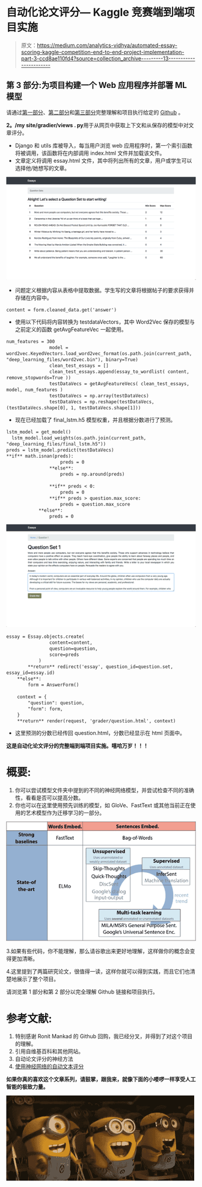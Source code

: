 # 自动化论文评分— Kaggle 竞赛端到端项目实施

> 原文：<https://medium.com/analytics-vidhya/automated-essay-scoring-kaggle-competition-end-to-end-project-implementation-part-3-ccd8ae110fd4?source=collection_archive---------13----------------------->

## 第 3 部分:为项目构建一个 Web 应用程序并部署 ML 模型

请通过[第一部分](/@mayurmorin/automated-essay-scoring-kaggle-competition-end-to-end-project-implementation-part-1-b75a043903c4)、[第二部分](/@mayurmorin/automated-essay-scoring-kaggle-competition-end-to-end-project-implementation-part-2-a9fb4c31aed8)和[第三部分](/@mayurmorin/automated-essay-scoring-kaggle-competition-end-to-end-project-implementation-part-3-ccd8ae110fd4)完整理解和项目执行给定的 [Github](https://github.com/mayurmorin/Automated-Essay--Scoring) 。

**2。/my site/gradier/views . py**用于从网页中获取上下文和从保存的模型中对文章评分。

*   Django 和 utils 库被导入，每当用户浏览 web 应用程序时，第一个索引函数将被调用，该函数将在内部调用 index.html 文件并加载该文件。
*   文章定义将调用 essay.html 文件，其中将列出所有的文章，用户或学生可以选择他/她想写的文章。

![](img/e00551637ebcc811df6c8d0d294d3f06.png)

*   问题定义根据内容从表格中提取数据。学生写的文章将根据帖子的要求获得并存储在内容中。

```
content = form.cleaned_data.get('answer') 
```

*   使用以下代码将内容转换为 testdataVectors，其中 Word2Vec 保存的模型与之前定义的函数 getAvgFeatureVec 一起使用。

```
num_features = 300
                model = word2vec.KeyedVectors.load_word2vec_format(os.path.join(current_path, "deep_learning_files/word2vec.bin"), binary=True)
                clean_test_essays = []
                clean_test_essays.append(essay_to_wordlist( content, remove_stopwords=True ))
                testDataVecs = getAvgFeatureVecs( clean_test_essays, model, num_features )
                testDataVecs = np.array(testDataVecs)
                testDataVecs = np.reshape(testDataVecs, (testDataVecs.shape[0], 1, testDataVecs.shape[1]))
```

*   现在已经加载了 final_lstm.h5 模型权重，并且根据分数进行了预测。

```
lstm_model = get_model()
  lstm_model.load_weights(os.path.join(current_path, "deep_learning_files/final_lstm.h5"))
preds = lstm_model.predict(testDataVecs)
**if** math.isnan(preds):
                    preds = 0
                **else**:
                    preds = np.around(preds)

                **if** preds < 0:
                    preds = 0
                **if** preds > question.max_score:
                    preds = question.max_score
            **else**:
                preds = 0
```

![](img/7a500f218c9b82d1a5d84a4a12924609.png)

```
essay = Essay.objects.create(
                content=content,
                question=question,
                score=preds
            )
        **return** redirect('essay', question_id=question.set, essay_id=essay.id)
    **else**:
        form = AnswerForm()

    context = {
        "question": question,
        "form": form,
    }
    **return** render(request, 'grader/question.html', context)
```

*   这里预测的分数已经传回 question.html，分数已经显示在 html 页面中。

**这是自动化论文评分的完整端到端项目实施。嘻哈万岁！！！**

# **概要:**

1.  你可以尝试模型文件夹中提到的不同的神经网络模型，并尝试检查不同的准确性，看看是否可以提高分数。
2.  你也可以在这里使用预先训练的模型，如 GloVe、FastText 或其他当前正在使用的艺术模型作为迁移学习的一部分。

![](img/252c6c8c4e8cbc331125ef8cb41f631b.png)

3.如果有些代码，你不能理解，那么请谷歌出来更好地理解，这样做你的概念会变得更加清晰。

4.这里提到了两篇研究论文，很值得一读，这样你就可以得到实践，而且它们也清楚地展示了整个项目。

请浏览第 1 部分和第 2 部分以完全理解 Github 链接和项目执行。

# **参考文献:**

1.  特别感谢 Ronit Mankad 的 Github 回购，我已经分叉，并得到了对这个项目的理解。
2.  引用自维基百科和其他网站。
3.  自动论文评分的神经方法
4.  [使用神经网络的自动文本评分](https://arxiv.org/pdf/1606.04289.pdf)

**如果你真的喜欢这个文章系列，请鼓掌，跟我来，就像下面的小喽啰一样享受人工智能的极致力量。**

![](img/f9d4a63df6e2b8651ebc2567fa8d8aa1.png)